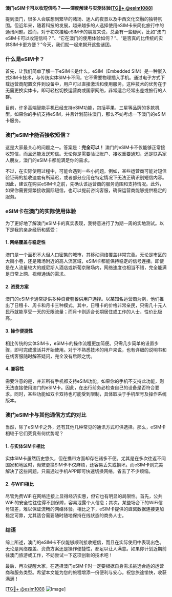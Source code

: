 **澳门eSIM卡可以收短信吗？——深度解读与实测体验[[TG💪+ @esim1088](https://t.me/s/esim1088)]**

提到澳门，很多人会联想到繁华的赌场、迷人的夜景以及中西文化交融的独特氛围。但近年来，随着科技的发展，越来越多的人选择使用eSIM卡来简化旅行中的通讯问题。然而，对于初次接触eSIM卡的朋友来说，总会有一些疑问，比如“澳门eSIM卡可以收短信吗？”、“它在澳门的使用体验如何？”、“是否真的比传统的实体SIM卡更方便？”今天，我们就一起来揭开这些谜团。

### 什么是eSIM卡？

首先，让我们简单了解一下eSIM卡是什么。eSIM（Embedded SIM）是一种嵌入式SIM卡技术，与传统实体SIM卡不同，它不需要物理插入手机。通过电子方式下载运营商配置文件到设备中，用户可以直接激活和使用服务。这种技术的优势在于无需更换实体卡，即可轻松切换运营商或国家网络，非常适合经常出差或旅行的人群。

目前，许多高端智能手机已经支持eSIM功能，包括苹果、三星等品牌的多款机型。如果你的手机支持eSIM，并且计划前往澳门，那么不妨考虑一下澳门的eSIM卡服务。

### 澳门eSIM卡能否接收短信？

这是大家最关心的问题之一。答案是：**完全可以！** 澳门的eSIM卡不仅能够正常接收短信，而且还能发送短信。无论你是需要验证账户、接收重要通知，还是联系家人朋友，澳门的eSIM卡都能满足你的需求。

不过，在实际使用过程中，可能会遇到一些小问题。例如，某些运营商可能对短信验证码的接收速度有所延迟，或者部分应用在特定情况下无法正确识别短信内容。因此，建议在购买eSIM卡之前，先确认该运营商的服务范围和支持情况。此外，如果你需要频繁接收国际短信，也可以提前咨询客服，确保运营商能够提供稳定的服务。

### eSIM卡在澳门的实际使用体验

为了更好地了解澳门eSIM卡的真实表现，我特意进行了为期一周的实地测试。以下是我的亲身经历和感受：

#### 1. **网络覆盖与稳定性**
澳门是一个面积不大但人口密集的城市，其移动网络覆盖非常完善。无论是市区的大街小巷，还是赌场附近的高人流区域，eSIM卡都能保持稳定的信号连接。即使是在人流量较大的威尼斯人酒店或新葡京赌场内，网络速度也相当不错，完全能满足日常上网、视频通话的需求。

#### 2. **资费方案**
澳门的eSIM卡通常提供多种资费套餐供用户选择。以某知名运营商为例，他们推出了日租卡、周卡和月卡三种模式。其中，日租卡的价格非常亲民，只需几十元人民币就能享受一天的无限流量；而月卡则适合长期居住或工作的人士，性价比极高。

#### 3. **操作便捷性**
相比传统的实体SIM卡，eSIM卡的操作流程更加简便。只需几步简单的设置步骤，即可完成激活并开始使用。对于不熟悉技术的用户来说，也有详细的说明书和在线客服随时解答疑问，完全没有后顾之忧。

#### 4. **兼容性**
需要注意的是，并非所有手机都支持eSIM功能。如果你的手机不支持此功能，则无法直接使用澳门的eSIM卡。因此，在出行前务必检查自己的设备是否符合要求。同时，某些功能如双卡双待也可能受到限制，具体取决于手机型号及操作系统版本。

### 澳门eSIM卡与其他通信方式的对比

当然，除了eSIM卡之外，还有其他几种常见的通讯方式可供选择。那么，eSIM卡相较于它们究竟有何优势呢？

#### 1. **与实体SIM卡相比**
实体SIM卡虽然历史悠久，但在携带方面却存在诸多不便。尤其是在多次往返不同国家和地区时，频繁更换SIM卡不仅麻烦，还容易丢失或损坏。而eSIM卡则完美解决了这些问题，只需通过手机APP即可快速切换网络，省去了不少烦恼。

#### 2. **与WiFi相比**
尽管免费WiFi在网络连接上显得经济实惠，但它也有明显的局限性。首先，公共WiFi的安全性往往得不到保障，容易泄露个人信息；其次，某些场合下的WiFi信号较差，难以保证流畅的网络体验。相比之下，eSIM卡提供的蜂窝数据连接更加稳定可靠，尤其适合需要随时随地保持在线状态的商务人士。

### 结语

综上所述，澳门的eSIM卡不仅能够顺利接收短信，而且在实际使用中表现出色。无论是网络覆盖、资费方案还是操作便捷性，都足以让人满意。如果你计划近期前往澳门旅游或工作，不妨尝试一下这项创新的技术吧！

最后，再次提醒大家，在选择澳门eSIM卡时一定要根据自身需求挑选合适的运营商和服务类型。希望本文能为您的旅程增添一份便利与安心。祝您旅途愉快，收获满满！

[[TG💪+ @esim1088](https://t.me/s/esim1088) ![Image](https://i.postimg.cc/4NQfJmqS/Snipaste-2025-05-13-00-14-12.png)]